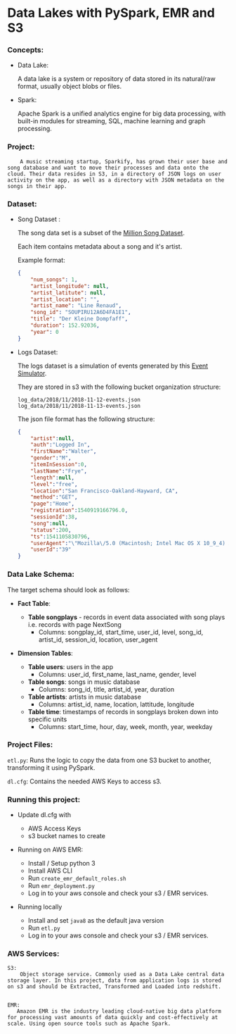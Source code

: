 # Data Lakes with PySpark, EMR and S3

### Concepts:

- Data Lake:

    A data lake is a system or repository of data stored in its natural/raw format, usually object blobs or files.
    
- Spark:

    Apache Spark is a unified analytics engine for big data processing, with built-in modules for streaming, SQL, machine learning and graph processing.

### Project:

        A music streaming startup, Sparkify, has grown their user base and song database and want to move their processes and data onto the cloud. Their data resides in S3, in a directory of JSON logs on user activity on the app, as well as a directory with JSON metadata on the songs in their app.

### Dataset:
- Song Dataset :
    
    The song data set is a subset of the [Million Song Dataset](https://labrosa.ee.columbia.edu/millionsong/).

    Each item contains metadata about a song and it's artist.

    Example format:

    ``` json
    {
        "num_songs": 1, 
        "artist_longitude": null,
        "artist_latitute": null,
        "artist_location": "", 
        "artist_name": "Line Renaud", 
        "song_id": "SOUPIRU12A6D4FA1E1", 
        "title": "Der Kleine Dompfaff", 
        "duration": 152.92036, 
        "year": 0
    }
    ```

- Logs Dataset:

    The logs dataset is a simulation of events generated by this [Event Simulator](https://github.com/Interana/eventsim).

    They are stored in s3 with the following bucket organization structure:

    ``` 
    log_data/2018/11/2018-11-12-events.json
    log_data/2018/11/2018-11-13-events.json
    ```
    
    The json file format has the following structure:

    ``` json
    {
        "artist":null,
        "auth":"Logged In",
        "firstName":"Walter",
        "gender":"M",
        "itemInSession":0,
        "lastName":"Frye",
        "length":null,
        "level":"free",
        "location":"San Francisco-Oakland-Hayward, CA",
        "method":"GET",
        "page":"Home",
        "registration":1540919166796.0,
        "sessionId":38,
        "song":null,
        "status":200,
        "ts":1541105830796,
        "userAgent":"\"Mozilla\/5.0 (Macintosh; Intel Mac OS X 10_9_4) AppleWebKit\/537.36 (KHTML, like Gecko) Chrome\/36.0.1985.143 Safari\/537.36\"",
        "userId":"39"
    }
    ```

### Data Lake Schema:

The target schema should look as follows:

- **Fact Table**:
    - **Table songplays** - records in event data associated with song plays i.e. records with page NextSong
        - Columns: songplay_id, start_time, user_id, level, song_id, artist_id, session_id, location, user_agent

- **Dimension Tables**:
    - **Table users**: users in the app
        - Columns: user_id, first_name, last_name, gender, level
    - **Table songs**: songs in music database
        - Columns: song_id, title, artist_id, year, duration
    - **Table artists**: artists in music database
        - Columns: artist_id, name, location, lattitude, longitude
    - **Table time**: timestamps of records in songplays broken down into specific units
        - Columns: start_time, hour, day, week, month, year, weekday

### Project Files:

`etl.py`: 
    Runs the logic to copy the data from one S3 bucket to another, transforming it using PySpark.

`dl.cfg`:
    Contains the needed AWS Keys to access s3.

### Running this project:
- Update dl.cfg with
    -  AWS Access Keys
    -  s3 bucket names to create
    
- Running on AWS EMR:
    - Install / Setup python 3
    - Install AWS CLI
    - Run `create_emr_default_roles.sh`
    - Run `emr_deployment.py`
    - Log in to your aws console and check your s3 / EMR services.

- Running locally
    - Install and set `java8` as the default java version
    - Run `etl.py`
    - Log in to your aws console and check your s3 / EMR services.
    
### AWS Services:

    S3:
        Object storage service. Commonly used as a Data Lake central data storage layer. In this project, data from application logs is stored on s3 and should be Extracted, Transformed and Loaded into redshift.
    

    EMR:
       Amazon EMR is the industry leading cloud-native big data platform for processing vast amounts of data quickly and cost-effectively at scale. Using open source tools such as Apache Spark.
    



